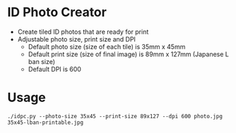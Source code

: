 # ID Photo Creator

+ Create tiled ID photos that are ready for print
+ Adjustable photo size, print size and DPI
  - Default photo size (size of each tile) is 35mm x 45mm
  - Default print size (size of final image) is 89mm x 127mm (Japanese L ban size)
  - Default DPI is 600

# Usage

    ./idpc.py --photo-size 35x45 --print-size 89x127 --dpi 600 photo.jpg 35x45-lban-printable.jpg

